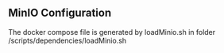 ## MinIO Configuration

The docker compose file is generated by loadMinio.sh in folder /scripts/dependencies/loadMinio.sh